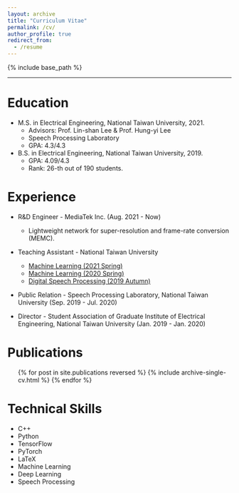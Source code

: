 ```yaml
---
layout: archive
title: "Curriculum Vitae"
permalink: /cv/
author_profile: true
redirect_from:
  - /resume
---
```


{% include base_path %}

---

Education
======
* M.S. in Electrical Engineering, National Taiwan University, 2021.
  * Advisors: Prof. Lin-shan Lee & Prof. Hung-yi Lee
  * Speech Processing Laboratory
  * GPA: 4.3/4.3
* B.S. in Electrical Engineering, National Taiwan University, 2019.
  * GPA: 4.09/4.3
  * Rank: 26-th out of 190 students.

Experience
======
* R&D Engineer - MediaTek Inc. (Aug. 2021 - Now)
  * Lightweight network for super-resolution and frame-rate conversion (MEMC).

* Teaching Assistant - National Taiwan University
  * [Machine Learning (2021 Spring)](https://speech.ee.ntu.edu.tw/~hylee/ml/2021-spring.php)
  * [Machine Learning (2020 Spring)](https://speech.ee.ntu.edu.tw/~tlkagk/courses_ML20.html)
  * [Digital Speech Processing (2019 Autumn)](https://speech.ee.ntu.edu.tw/DSP2019Autumn/)

* Public Relation - Speech Processing Laboratory, National Taiwan University (Sep. 2019 - Jul. 2020)

* Director - Student Association of Graduate Institute of Electrical Engineering, National Taiwan University (Jan. 2019 - Jan. 2020)

Publications
======
  <ul>{% for post in site.publications reversed %}
    {% include archive-single-cv.html %}
  {% endfor %}</ul>

Technical Skills
======
* C++
* Python
* TensorFlow
* PyTorch
* LaTeX
* Machine Learning
* Deep Learning
* Speech Processing

<!-- Talks
======
  <ul>{% for post in site.talks %}
    {% include archive-single-talk-cv.html %}
  {% endfor %}</ul> -->

<!-- Teaching
======
  <ul>{% for post in site.teaching %}
    {% include archive-single-cv.html %}
  {% endfor %}</ul>
   -->
